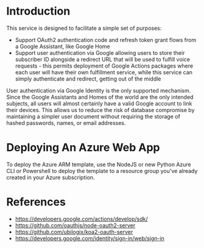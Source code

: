 # Introduction

This service is designed to facilitate a simple set of purposes:

* Support OAuth2 authentication code and refresh token grant flows from a Google Assistant, like Google Home
* Support user authentication via Google allowing users to store their subscriber ID alongside a redirect URL that will be used to fulfill voice requests - this permits deployment of Google Actions packages where each user will have their own fulfillment service, while this service can simply authenticate and redirect, getting out of the middle

User authentication via Google Identity is the only supported mechanism.  Since the Google Assistants and Homes of the world are the only intended subjects, all users will almost certainly have a valid Google account to link their devices.  This allows us to reduce the risk of database compromise by maintaining a simpler user document without requiring the storage of hashed passwords, names, or email addresses.

# Deploying An Azure Web App

To deploy the Azure ARM template, use the NodeJS or new Python Azure CLI or Powershell to deploy the template to a resource group you've already created in your Azure subscription.

# References

* https://developers.google.com/actions/develop/sdk/
* https://github.com/oauthjs/node-oauth2-server
* https://github.com/ubilogix/koa2-oauth-server
* https://developers.google.com/identity/sign-in/web/sign-in


